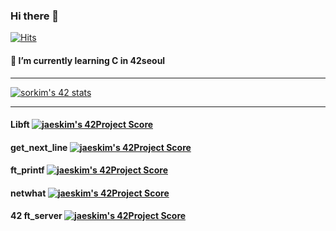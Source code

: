 ### Hi there 👋
[![Hits](https://hits.seeyoufarm.com/api/count/incr/badge.svg?url=https%3A%2F%2Fgithub.com%2Fsorikikikim&count_bg=%234D8EE5&title_bg=%23969EA0&icon=&icon_color=%23E7E7E7&title=hits&edge_flat=false)](https://hits.seeyoufarm.com)
#### 🌱 I’m currently learning C in 42seoul
<!--
**sorikikikim/sorikikikim** is a ✨ _special_ ✨ repository because its `README.md` (this file) appears on your GitHub profile.

Here are some ideas to get you started:

- 🔭 I’m currently working on ...
- 🌱 I’m currently learning ...
- 👯 I’m looking to collaborate on ...
- 🤔 I’m looking for help with ...
- 💬 Ask me about ...
- 📫 How to reach me: ...
- 😄 Pronouns: ...
- ⚡ Fun fact: ...
-->
----------------------

[![sorkim's 42 stats](https://badge42.herokuapp.com/api/stats/sorkim)](https://github.com/JaeSeoKim/badge42)

----------------------
####  Libft [![jaeskim's 42Project Score](https://badge42.herokuapp.com/api/project/sorkim/Libft)](https://github.com/JaeSeoKim/badge42)


#### get_next_line [![jaeskim's 42Project Score](https://badge42.herokuapp.com/api/project/sorkim/get_next_line)](https://github.com/JaeSeoKim/badge42)


#### ft_printf [![jaeskim's 42Project Score](https://badge42.herokuapp.com/api/project/sorkim/ft_printf)](https://github.com/JaeSeoKim/badge42)


#### netwhat [![jaeskim's 42Project Score](https://badge42.herokuapp.com/api/project/sorkim/netwhat)](https://github.com/JaeSeoKim/badge42)


#### 42 ft_server [![jaeskim's 42Project Score](https://badge42.herokuapp.com/api/project/sorkim/ft_server)](https://github.com/JaeSeoKim/badge42)



